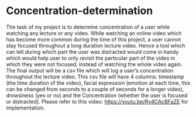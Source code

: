 # Concentration-determination
The task of my project is to determine concentration of a user while watching any lecture or any video. While watching an online video which has become more common during the time of this project, a user cannot stay focused throughout a long duration lecture video. Hence a tool which can tell during which part the user was distracted would come in handy which would help user to only revisit the particular part of the video in which they were not focused, instead of watching the whole video again. The final output will be a csv file which will log a user’s concentration throughout the lecture video. This csv file will have 4 columns: timestamp (the time duration of the video), facial expression (emotion at each time, this can be changed from seconds to a couple of seconds for a longer video), drowsiness (yes or no) and the Concentration (whether the user is focused or distracted).
Please refer to this video: https://youtu.be/Ry4CAcBFaZE for implementation.

